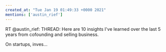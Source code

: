 ```yaml
---
created_at: "Tue Jan 19 01:49:33 +0000 2021"
mentions: ['austin_rief']
---
```


RT @austin_rief: THREAD: Here are 10 insights I've learned over the last 5 years from cofounding and selling business. 

On startups, inves…